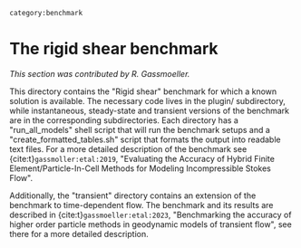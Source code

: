 ```{tags}
category:benchmark
```

# The rigid shear benchmark

*This section was contributed by R. Gassmoeller.*

This directory contains the "Rigid shear" benchmark for which a known solution
is available. The necessary code lives in the plugin/ subdirectory, while
instantaneous, steady-state and transient versions of the benchmark are in the
corresponding subdirectories. Each directory has a "run_all_models" shell
script that will run the benchmark setups and a "create_formatted_tables.sh"
script that formats the output into readable text files. For a more
detailed description of the benchmark see {cite:t}`gassmoller:etal:2019`, "Evaluating
the Accuracy of Hybrid Finite Element/Particle-In-Cell Methods for
Modeling Incompressible Stokes Flow".

Additionally, the "transient" directory contains an extension of the benchmark
to time-dependent flow. The benchmark and its results are described in
{cite:t}`gassmoeller:etal:2023`, "Benchmarking the accuracy of higher order
particle methods in geodynamic models of transient flow",
see there for a more detailed description.
